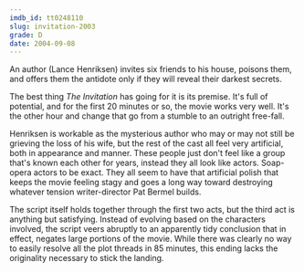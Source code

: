 ```yaml
---
imdb_id: tt0248110
slug: invitation-2003
grade: D
date: 2004-09-08
---
```


An author (Lance Henriksen) invites six friends to his house, poisons them, and offers them the antidote only if they will reveal their darkest secrets.

The best thing _The Invitation_ has going for it is its premise. It's full of potential, and for the first 20 minutes or so, the movie works very well. It's the other hour and change that go from a stumble to an outright free-fall.

Henriksen is workable as the mysterious author who may or may not still be grieving the loss of his wife, but the rest of the cast all feel very artificial, both in appearance and manner. These people just don't feel like a group that's known each other for years, instead they all look like actors. Soap-opera actors to be exact. They all seem to have that artificial polish that keeps the movie feeling stagy and goes a long way toward destroying whatever tension writer-director Pat Bermel builds.

The script itself holds together through the first two acts, but the third act is anything but satisfying. Instead of evolving based on the characters involved, the script veers abruptly to an apparently tidy conclusion that in effect, negates large portions of the movie. While there was clearly no way to easily resolve all the plot threads in 85 minutes, this ending lacks the originality necessary to stick the landing.
